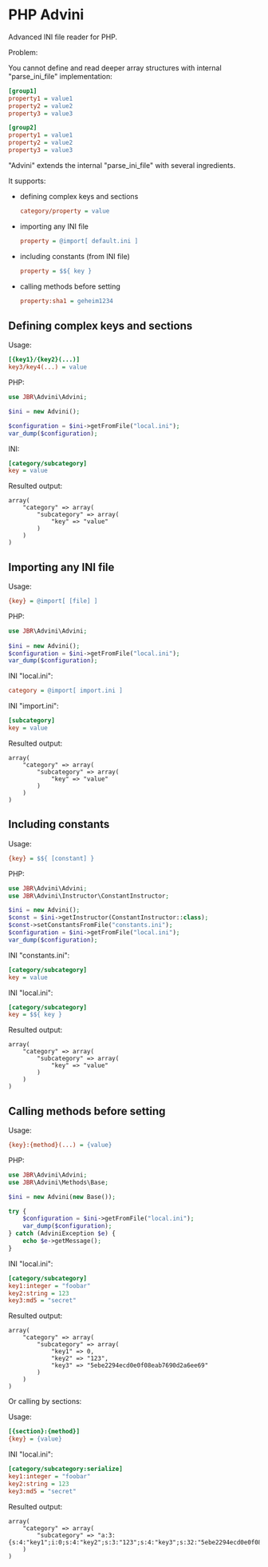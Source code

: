 PHP Advini
==========

Advanced INI file reader for PHP.

Problem:

You cannot define and read deeper array structures with internal "parse_ini_file" implementation:

```ini
[group1]
property1 = value1
property2 = value2
property3 = value3

[group2]
property1 = value1
property2 = value2
property3 = value3
```

"Advini" extends the internal "parse_ini_file" with several ingredients.

It supports:

- defining complex keys and sections

	```ini
	category/property = value
	```

- importing any INI file

	```ini
	property = @import[ default.ini ]
	```

- including constants (from INI file)

	```ini
	property = $${ key } 
	```

- calling methods before setting

	```ini
	property:sha1 = geheim1234 
	```


Defining complex keys and sections
----------------------------------

Usage:
```ini
[{key1}/{key2}(...)]
key3/key4(...) = value
```

PHP:
```php
use JBR\Advini\Advini;

$ini = new Advini();

$configuration = $ini->getFromFile("local.ini");
var_dump($configuration);
```

INI:
```ini
[category/subcategory]
key = value
```

Resulted output:
```text
array(
    "category" => array(
        "subcategory" => array(
            "key" => "value"
        )
    )
)
```


Importing any INI file
----------------------

Usage:
```ini
{key} = @import[ [file] ]
```


PHP:
```php
use JBR\Advini\Advini;
 
$ini = new Advini();
$configuration = $ini->getFromFile("local.ini");
var_dump($configuration);
```

INI "local.ini":
```ini
category = @import[ import.ini ]
```

INI "import.ini":
```ini
[subcategory]
key = value
```

Resulted output:
```text
array(
    "category" => array(
        "subcategory" => array(
            "key" => "value"
        )
    )
)
```


Including constants
-------------------

Usage:
```ini
{key} = $${ [constant] }
```

PHP:
```php
use JBR\Advini\Advini;
use JBR\Advini\Instructor\ConstantInstructor;

$ini = new Advini();
$const = $ini->getInstructor(ConstantInstructor::class);
$const->setConstantsFromFile("constants.ini");
$configuration = $ini->getFromFile("local.ini");
var_dump($configuration);
```

INI "constants.ini":
```ini
[category/subcategory]
key = value
```

INI "local.ini":
```ini
[category/subcategory]
key = $${ key }
```

Resulted output:
```text
array(
    "category" => array(
        "subcategory" => array(
            "key" => "value"
        )
    )
)
```

Calling methods before setting
------------------------------

Usage:
```ini
{key}:{method}(...) = {value}
```


PHP:
```php
use JBR\Advini\Advini;
use JBR\Advini\Methods\Base;

$ini = new Advini(new Base());

try {
    $configuration = $ini->getFromFile("local.ini");
    var_dump($configuration);
} catch (AdviniException $e) {
    echo $e->getMessage();
}
```

INI "local.ini":
```ini
[category/subcategory]
key1:integer = "foobar"
key2:string = 123
key3:md5 = "secret"
```

Resulted output:
```text
array(
    "category" => array(
        "subcategory" => array(
            "key1" => 0,
            "key2" => "123",
            "key3" => "5ebe2294ecd0e0f08eab7690d2a6ee69"
        )
    )
)
```

Or calling by sections:

Usage:
```ini
[{section}:{method}]
{key} = {value}
```

INI "local.ini":
```ini
[category/subcategory:serialize]
key1:integer = "foobar"
key2:string = 123
key3:md5 = "secret"
```

Resulted output:
```text
array(
    "category" => array(
        "subcategory" => "a:3:{s:4:"key1";i:0;s:4:"key2";s:3:"123";s:4:"key3";s:32:"5ebe2294ecd0e0f08eab7690d2a6ee69";}"
    )
)
```
